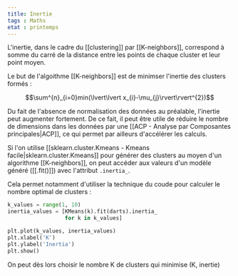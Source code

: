 ```yaml
---
title: Inertie
tags : Maths
etat : printemps
---
```


L'inertie, dans le cadre du [[clustering]] par [[K-neighbors]], correspond à somme du carré de la distance entre les points de chaque cluster et leur point moyen.

Le but de l'algoithme [[K-neighbors]] est de minimser l'inertie des clusters formés :

$$\sum^{n}_{i=0}min(\lvert\lvert x_{i}-\mu_{j}\rvert\rvert^{2})$$

Du fait de l'absence de normalisation des données au préalable, l'inertie peut augmenter fortement. De ce fait, il peut être utile de réduire le nombre de dimensions dans les données par une [[ACP - Analyse par Composantes principales\|ACP]], ce qui permet par ailleurs d'accélérer les calculs.

Si l'on utilise [[sklearn.cluster.Kmeans - Kmeans facile\|sklearn.cluster.Kmeans]] pour générer des clusters au moyen d'un algorithme [[K-neighbors]], on peut accéder aux valeurs d'un modèle généré ([[.fit()]]) avec l'attribut `.inertia_`.

Cela permet notamment d'utiliser la technique du coude pour calculer le nombre optimal de clusters :

```python
k_values = range(1, 10)
inertia_values = [KMeans(k).fit(darts).inertia_
                  for k in k_values]

plt.plot(k_values, inertia_values)
plt.xlabel('K')
plt.ylabel('Inertia')
plt.show()
````

On peut dès lors choisir le nombre K de clusters qui minimise (K, inertie)